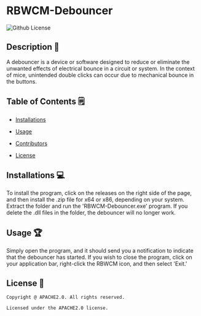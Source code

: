 # RBWCM-Debouncer
  ![Github License](https://img.shields.io/badge/license-APACHE2.0-yellowgreen.svg)


  ## Description 📝

  A debouncer is a device or software designed to reduce or eliminate the unwanted effects of electrical bounce in a circuit or system. In the context of mice, unintended double clicks can occur due to mechanical bounce in the buttons.

  ## Table of Contents 🗒

  * [Installations](#installations-💻)

  * [Usage](#usage-🏆)
  
  * [Contributors](#contributors-😃)

  * [License](#license-📛)
  
  ## Installations  💻

  To install the program, click on the releases on the right side of the page, and then install the .zip file for x64 or x86, depending on your system. Extract the folder and run the 'RBWCM-Debouncer.exe' program. If you delete the .dll files in the folder, the debouncer will no longer work.

  ## Usage 🏆

  Simply open the program, and it should send you a notification to indicate that the debouncer has started. 
  If you wish to close the program, click on your application bar, right-click the RBWCM icon, and then select 'Exit.'

  ## License 📛 

    Copyright @ APACHE2.0. All rights reserved.

    Licensed under the APACHE2.0 license.
